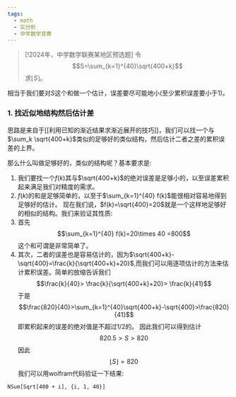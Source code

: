 ```yaml
---
tags:
  - math
  - 实分析
  - 中学数学竞赛
---
```


> [!2024年，中学数学联赛某地区预选题]
> 令$$S=\sum_{k=1}^{40}\sqrt{400+k}$$求$\lfloor S\rfloor$。

相当于我们要对$S$这个和做一个估计，误差要尽可能地小(至少累积误差要小于1)。

### 1. 找近似地结构然后估计差

思路是来自于[[利用已知的渐近结果求渐近展开的技巧]]，我们可以找一个与$\sum_k \sqrt{400+k}$类似的足够好的类似结构，然后估计二者之差的累积误差的上界。

那么什么叫做足够好的，类似的结构呢？基本要求是:
1. 我们要找一个$f(k)$其与$\sqrt{400+k}$的绝对误差是足够小的，以至误差累积起来满足我们对精度的需求。
2. $f(k)$的和是足够简单的，以至于$\sum_{k=1}^{40} f(k)$能很相对容易地得到足够好的估计。
现在我们说，$f(k)=\sqrt{400}=20$就是一个这样地足够好的相似的结构。我们来验证其性质:
1. 首先$$\sum_{k=1}^{40} f(k)=20\times 40 =800$$这个和可谓是非常简单了。
2. 其次，二者的误差也是容易估计的，因为$\sqrt{400+k}-\sqrt{400}=\frac{k}{\sqrt{400+k}+20}$,而我们可以用逐项估计的方法来估计累积误差。简单的放缩告诉我们$$\frac{k}{40}> \frac{k}{\sqrt{400+k}+20}> \frac{k}{41}$$于是$$\frac{820}{40}>\sum_{k=1}^{40}\sqrt{400+k}-\sqrt{400}>\frac{820}{41}$$即累积起来的误差的绝对值是不超过$1/2$的。
因此我们可以得到估计$$820.5>S>820$$因此$$\lfloor S\rfloor=820$$我们可以用wolfram代码验证一下结果:
```wolfram
NSum[Sqrt[400 + i], {i, 1, 40}]
```
